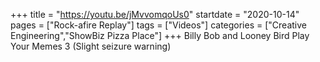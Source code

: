 +++
title = "https://youtu.be/jMvvomqoUs0"
startdate = "2020-10-14"
pages = ["Rock-afire Replay"]
tags = ["Videos"]
categories = ["Creative Engineering","ShowBiz Pizza Place"]
+++
Billy Bob and Looney Bird Play Your Memes 3 (Slight seizure warning)
